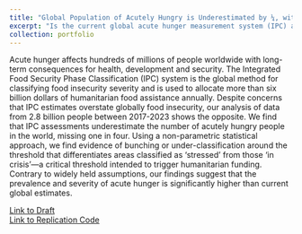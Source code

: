 ```yaml
---
title: "Global Population of Acutely Hungry is Underestimated by ¼, with E. Lentz, H. Michelson, and K. Baylis (Revise & Resubmit at *Nature Food*)"
excerpt: "Is the current global acute hunger measurement system (IPC) accurate?<br/><img src='../images/bunching_paper.png'>"
collection: portfolio
---
```

Acute hunger affects hundreds of millions of people worldwide with long-term consequences for health, development and security. The Integrated Food Security Phase Classification (IPC) system is the global method for classifying food insecurity severity and is used to allocate more than six billion dollars of humanitarian food assistance annually. Despite concerns that IPC estimates overstate globally food insecurity, our analysis of data from 2.8 billion people between 2017-2023 shows the opposite. We find that IPC assessments underestimate the number of acutely hungry people in the world, missing one in four. Using a non-parametric statistical approach, we find evidence of bunching or under-classification around the threshold that differentiates areas classified as ‘stressed’ from those ‘in crisis’—a critical threshold intended to trigger humanitarian funding. Contrary to widely held assumptions, our findings suggest that the prevalence and severity of acute hunger is significantly higher than current global estimates.

[Link to Draft](https://uofi.box.com/s/v2tylljea7plookmep4im18tm4c77clh)\
[Link to Replication Code](https://github.com/mnmx0101/IPC_Paper)
